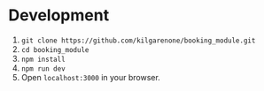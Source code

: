 # Development

1. `git clone https://github.com/kilgarenone/booking_module.git`
2. `cd booking_module`
3. `npm install`
4. `npm run dev`
5. Open `localhost:3000` in your browser.



